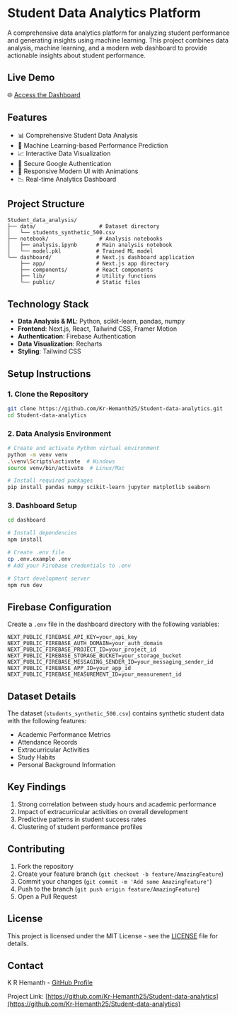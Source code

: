 # Student Data Analytics Platform

A comprehensive data analytics platform for analyzing student performance and generating insights using machine learning. This project combines data analysis, machine learning, and a modern web dashboard to provide actionable insights about student performance.

## Live Demo

🌐 [Access the Dashboard](https://student-analyst-d28fd.web.app)

## Features

- 📊 Comprehensive Student Data Analysis
- 🤖 Machine Learning-based Performance Prediction
- 📈 Interactive Data Visualization
- 🔐 Secure Google Authentication
- 📱 Responsive Modern UI with Animations
- 📉 Real-time Analytics Dashboard

## Project Structure

```
Student_data_analysis/
├── data/                    # Dataset directory
│   └── students_synthetic_500.csv
├── notebook/                # Analysis notebooks
│   ├── analysis.ipynb      # Main analysis notebook
│   └── model.pkl           # Trained ML model
└── dashboard/              # Next.js dashboard application
    ├── app/                # Next.js app directory
    ├── components/         # React components
    ├── lib/                # Utility functions
    └── public/             # Static files
```

## Technology Stack

- **Data Analysis & ML**: Python, scikit-learn, pandas, numpy
- **Frontend**: Next.js, React, Tailwind CSS, Framer Motion
- **Authentication**: Firebase Authentication
- **Data Visualization**: Recharts
- **Styling**: Tailwind CSS

## Setup Instructions

### 1. Clone the Repository

```bash
git clone https://github.com/Kr-Hemanth25/Student-data-analytics.git
cd Student-data-analytics
```

### 2. Data Analysis Environment

```bash
# Create and activate Python virtual environment
python -m venv venv
.\venv\Scripts\activate  # Windows
source venv/bin/activate  # Linux/Mac

# Install required packages
pip install pandas numpy scikit-learn jupyter matplotlib seaborn
```

### 3. Dashboard Setup

```bash
cd dashboard

# Install dependencies
npm install

# Create .env file
cp .env.example .env
# Add your Firebase credentials to .env

# Start development server
npm run dev
```

## Firebase Configuration

Create a `.env` file in the dashboard directory with the following variables:

```env
NEXT_PUBLIC_FIREBASE_API_KEY=your_api_key
NEXT_PUBLIC_FIREBASE_AUTH_DOMAIN=your_auth_domain
NEXT_PUBLIC_FIREBASE_PROJECT_ID=your_project_id
NEXT_PUBLIC_FIREBASE_STORAGE_BUCKET=your_storage_bucket
NEXT_PUBLIC_FIREBASE_MESSAGING_SENDER_ID=your_messaging_sender_id
NEXT_PUBLIC_FIREBASE_APP_ID=your_app_id
NEXT_PUBLIC_FIREBASE_MEASUREMENT_ID=your_measurement_id
```

## Dataset Details

The dataset (`students_synthetic_500.csv`) contains synthetic student data with the following features:
- Academic Performance Metrics
- Attendance Records
- Extracurricular Activities
- Study Habits
- Personal Background Information

## Key Findings

1. Strong correlation between study hours and academic performance
2. Impact of extracurricular activities on overall development
3. Predictive patterns in student success rates
4. Clustering of student performance profiles

## Contributing

1. Fork the repository
2. Create your feature branch (`git checkout -b feature/AmazingFeature`)
3. Commit your changes (`git commit -m 'Add some AmazingFeature'`)
4. Push to the branch (`git push origin feature/AmazingFeature`)
5. Open a Pull Request

## License

This project is licensed under the MIT License - see the [LICENSE](LICENSE) file for details.

## Contact

K R Hemanth - [GitHub Profile](https://github.com/Kr-Hemanth25)

Project Link: [https://github.com/Kr-Hemanth25/Student-data-analytics](https://github.com/Kr-Hemanth25/Student-data-analytics)
